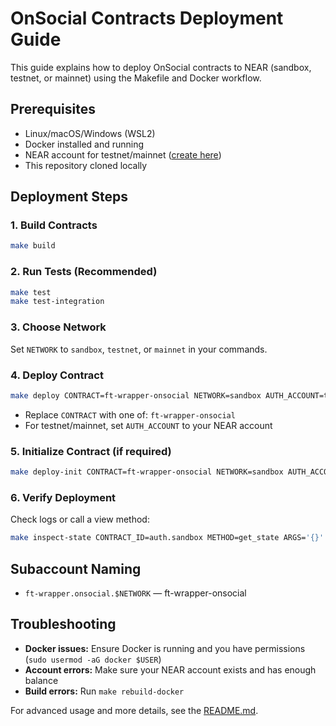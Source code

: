 # OnSocial Contracts Deployment Guide

This guide explains how to deploy OnSocial contracts to NEAR (sandbox, testnet, or mainnet) using the Makefile and Docker workflow.

## Prerequisites

- Linux/macOS/Windows (WSL2)
- Docker installed and running
- NEAR account for testnet/mainnet ([create here](https://wallet.testnet.near.org/))
- This repository cloned locally

## Deployment Steps

### 1. Build Contracts

```bash
make build
```

### 2. Run Tests (Recommended)

```bash
make test
make test-integration
```

### 3. Choose Network

Set `NETWORK` to `sandbox`, `testnet`, or `mainnet` in your commands.

### 4. Deploy Contract

```bash
make deploy CONTRACT=ft-wrapper-onsocial NETWORK=sandbox AUTH_ACCOUNT=test.near
```

- Replace `CONTRACT` with one of: `ft-wrapper-onsocial`
- For testnet/mainnet, set `AUTH_ACCOUNT` to your NEAR account

### 5. Initialize Contract (if required)

```bash
make deploy-init CONTRACT=ft-wrapper-onsocial NETWORK=sandbox AUTH_ACCOUNT=test.near
```

### 6. Verify Deployment

Check logs or call a view method:

```bash
make inspect-state CONTRACT_ID=auth.sandbox METHOD=get_state ARGS='{}' NETWORK=sandbox
```

## Subaccount Naming

- `ft-wrapper.onsocial.$NETWORK` — ft-wrapper-onsocial

## Troubleshooting

- **Docker issues:** Ensure Docker is running and you have permissions (`sudo usermod -aG docker $USER`)
- **Account errors:** Make sure your NEAR account exists and has enough balance
- **Build errors:** Run `make rebuild-docker`

For advanced usage and more details, see the [README.md](../README.md).
